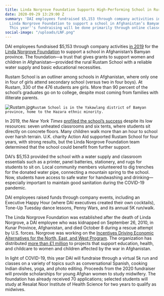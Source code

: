 ```yaml
---
title: Linda Norgrove Foundation Supports High-Performing School in Rural Afghanistan
date: 2020-09-29 13:29:00 Z
summary: 'DAI employees fundraised $5,153 through company activities in 2019 for the
  Linda Norgrove Foundation to support a school in Afghanistan’s Bamyan province.
  This year''s fundraising will be done primarily through online classes. '
social-image: "/uploads/LNF.png"
---
```


DAI employees fundraised $5,153 through company activities [in 2019](https://www.dai.com/news/dai-raises-more-than-5-dollars-000-for-linda-norgrove-foundation) for the [Linda Norgrove Foundation](https://lindanorgrovefoundation.org/) to support a school in Afghanistan’s Bamyan province. The foundation—a trust that gives grants to support women and children in Afghanistan—provided the rural Rustam School with a reliable water supply and basic educational necessities. 

Rustam School is an outliner among schools in Afghanistan, where only one in four of girls attend secondary school (versus two in four boys). At Rustam, 330 of the 476 students are girls. More than 90 percent of the school’s graduates go on to college, despite most coming from families with illiterate parents. 

![Rustam.jpg](/uploads/Rustam.jpg)`Rustam School is in the Yakawlang district of Bamyan province, home to the Hazara ethnic minority.`

In 2019, the *New York Times* [profiled the school’s success](https://www.nytimes.com/2019/06/27/world/asia/afghanistan-education-girls.html) despite its low resources: seven unheated classrooms and six tents, where students sit directly on concrete floors. Many children walk more than an hour to school over harsh terrain. U.K. charity Action Aid supported Rustam School for four years, with strong results, but the Linda Norgrove Foundation team determined that the school could benefit from further support. 
  
DAI’s $5,153 provided the school with a water supply and classroom essentials such as a printer, panel batteries, stationery, and rugs for students to sit on. Local community members volunteered to dig trenches for the donated water pipe, connecting a mountain spring to the school. Now, students have access to safe water for handwashing and drinking—especially important to maintain good sanitation during the COVID-19 pandemic. 

DAI employees raised funds through company events, including an Executive Happy Hour (where DAI executives created their own cocktails), Tone-Up Tuesday dance lessons, Penny Wars, and its annual 5K run/walk. 

The Linda Norgrove Foundation was established after the death of Linda Norgrove, a DAI employee who was kidnapped on September 26, 2010, in Kunar Province, Afghanistan, and died October 8 during a rescue attempt by U.S. forces. Norgrove was working on the [Incentives Driving Economic Alternatives for the North, East, and West Program](https://www.dai.com/our-work/projects/afghanistan-incentives-driving-economic-alternatives-north-east-and-west-idea-new). The organization has distributed [more than £1 million](https://lindanorgrovefoundation.org/what-we-do/where-your-money-goes/) to projects that support education, health, and childcare to women and children affected by the war in Afghanistan. 

In light of COVID-19, this year DAI will fundraise through a virtual 5k run and classes on a variety of topics such as conversational Spanish, cooking Indian dishes, yoga, and photo editing. Proceeds from the 2020 fundraiser will provide scholarships for young Afghan women to study midwifery. The foundation has already received 70 applications; selected students will study at Resalat Noor Institute of Health Science for two years to qualify as midwives.